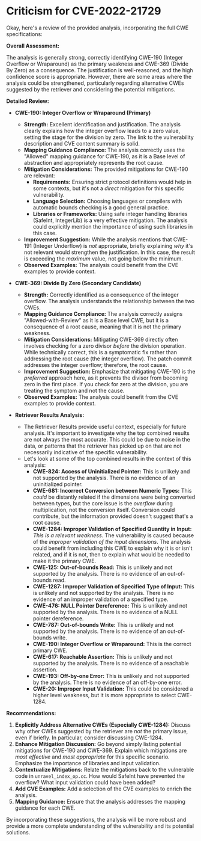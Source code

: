 # Criticism for CVE-2022-21729

Okay, here's a review of the provided analysis, incorporating the full CWE specifications:

**Overall Assessment:**

The analysis is generally strong, correctly identifying CWE-190 (Integer Overflow or Wraparound) as the primary weakness and CWE-369 (Divide By Zero) as a consequence. The justification is well-reasoned, and the high confidence score is appropriate. However, there are some areas where the analysis could be strengthened, particularly regarding alternative CWEs suggested by the retriever and considering the potential mitigations.

**Detailed Review:**

*   **CWE-190: Integer Overflow or Wraparound (Primary)**

    *   **Strength:**  Excellent identification and justification. The analysis clearly explains how the integer overflow leads to a zero value, setting the stage for the division by zero. The link to the vulnerability description and CVE content summary is solid.
    *   **Mapping Guidance Compliance:** The analysis correctly uses the "Allowed" mapping guidance for CWE-190, as it is a Base level of abstraction and appropriately represents the root cause.
    *   **Mitigation Considerations:** The provided mitigations for CWE-190 are relevant:
        *   **Requirements:**  Ensuring strict protocol definitions would help in some contexts, but it's not a *direct* mitigation for this specific vulnerability.
        *   **Language Selection:** Choosing languages or compilers with automatic bounds checking is a good general practice.
        *   **Libraries or Frameworks:** Using safe integer handling libraries (SafeInt, IntegerLib) is a very effective mitigation.  The analysis could explicitly mention the importance of using such libraries in this case.
    *   **Improvement Suggestion:**  While the analysis mentions that CWE-191 (Integer Underflow) is *not* appropriate, briefly explaining *why* it's not relevant would strengthen the justification.  In this case, the result is exceeding the *maximum* value, not going below the minimum.
    *    **Observed Examples:** The analysis could benefit from the CVE examples to provide context.

*   **CWE-369: Divide By Zero (Secondary Candidate)**

    *   **Strength:** Correctly identified as a consequence of the integer overflow. The analysis understands the relationship between the two CWEs.
    *   **Mapping Guidance Compliance:** The analysis correctly assigns "Allowed-with-Review" as it is a Base level CWE, but it is a consequence of a root cause, meaning that it is not the primary weakness.
    *   **Mitigation Considerations:** Mitigating CWE-369 directly often involves checking for a zero divisor *before* the division operation. While technically correct, this is a symptomatic fix rather than addressing the root cause (the integer overflow). The patch commit addresses the integer overflow; therefore, the root cause.
    *   **Improvement Suggestion:** Emphasize that mitigating CWE-190 is the *preferred* approach here, as it prevents the divisor from becoming zero in the first place. If you check for zero at the division, you are treating the symptom and not the cause.
    *   **Observed Examples:** The analysis could benefit from the CVE examples to provide context.

*   **Retriever Results Analysis:**

    *   The Retriever Results provide useful context, especially for future analysis. It's important to investigate why the top combined results are not always the most accurate. This could be due to noise in the data, or patterns that the retriever has picked up on that are not necessarily indicative of the specific vulnerability.
    *   Let's look at some of the top combined results in the context of this analysis:
        *   **CWE-824: Access of Uninitialized Pointer:** This is unlikely and not supported by the analysis. There is no evidence of an uninitialized pointer.
        *   **CWE-681: Incorrect Conversion between Numeric Types:** This *could* be distantly related if the dimensions were being converted between types, but the core issue is the *overflow* during multiplication, not the conversion itself. Conversion could contribute, but the information provided doesn't suggest that's a root cause.
        *   **CWE-1284: Improper Validation of Specified Quantity in Input:** *This is a relevant weakness*. The vulnerability is caused because of the *improper validation of the input dimensions*.  The analysis could benefit from including this CWE to explain why it is or isn't related, and if it is not, then to explain what would be needed to make it the primary CWE.
        *   **CWE-125: Out-of-bounds Read:** This is unlikely and not supported by the analysis. There is no evidence of an out-of-bounds read.
        *   **CWE-1287: Improper Validation of Specified Type of Input:** This is unlikely and not supported by the analysis. There is no evidence of an improper validation of a specified type.
        *   **CWE-476: NULL Pointer Dereference:** This is unlikely and not supported by the analysis. There is no evidence of a NULL pointer dereference.
        *   **CWE-787: Out-of-bounds Write:** This is unlikely and not supported by the analysis. There is no evidence of an out-of-bounds write.
        *   **CWE-190: Integer Overflow or Wraparound:** This is the correct primary CWE.
        *   **CWE-617: Reachable Assertion:** This is unlikely and not supported by the analysis. There is no evidence of a reachable assertion.
        *   **CWE-193: Off-by-one Error:** This is unlikely and not supported by the analysis. There is no evidence of an off-by-one error.
        *   **CWE-20: Improper Input Validation:** This could be considered a higher level weakness, but it is more appropriate to select CWE-1284.

**Recommendations:**

1.  **Explicitly Address Alternative CWEs (Especially CWE-1284):** Discuss why other CWEs suggested by the retriever are *not* the primary issue, even if briefly. In particular, consider discussing CWE-1284.
2.  **Enhance Mitigation Discussion:** Go beyond simply listing potential mitigations for CWE-190 and CWE-369.  Explain which mitigations are *most effective* and *most appropriate* for this specific scenario. Emphasize the importance of libraries and input validation.
3.  **Contextualize Mitigations:**  Relate the mitigations back to the vulnerable code in `unravel_index_op.cc`. How would SafeInt have prevented the overflow? What input validation could have been added?
4.  **Add CVE Examples:** Add a selection of the CVE examples to enrich the analysis.
5.  **Mapping Guidance:** Ensure that the analysis addresses the mapping guidance for each CWE.

By incorporating these suggestions, the analysis will be more robust and provide a more complete understanding of the vulnerability and its potential solutions.